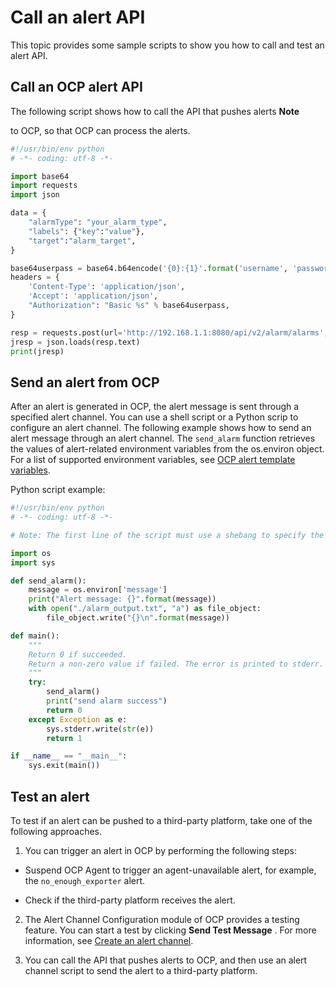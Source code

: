 Call an alert API 
======================================

This topic provides some sample scripts to show you how to call and test an alert API. 

Call an OCP alert API 
------------------------------------------

The following script shows how to call the API that pushes alerts 
**Note**



to OCP, so that OCP can process the alerts.

```python
#!/usr/bin/env python
# -*- coding: utf-8 -*-

import base64
import requests
import json

data = {
    "alarmType": "your_alarm_type", 
    "labels": {"key":"value"}, 
    "target":"alarm_target",
}

base64userpass = base64.b64encode('{0}:{1}'.format('username', 'password'))
headers = {
    'Content-Type': 'application/json',
    'Accept': 'application/json',
    "Authorization": "Basic %s" % base64userpass,
}

resp = requests.post(url='http://192.168.1.1:8080/api/v2/alarm/alarms', headers=headers, data=json.dumps(data))
jresp = json.loads(resp.text)
print(jresp)
```



Send an alert from OCP 
-------------------------------------------

After an alert is generated in OCP, the alert message is sent through a specified alert channel. You can use a shell script or a Python scrip to configure an alert channel. The following example shows how to send an alert message through an alert channel. The `send_alarm` function retrieves the values of alert-related environment variables from the os.environ object. For a list of supported environment variables, see [OCP alert template variables](../12.appendix/5.ocp-alert-template-variables.md). 

Python script example:

```python
#!/usr/bin/env python
# -*- coding: utf-8 -*-

# Note: The first line of the script must use a shebang to specify the program to use. Only Python and bash are supported.

import os
import sys

def send_alarm():
    message = os.environ['message']
    print("Alert message: {}".format(message))
    with open("./alarm_output.txt", "a") as file_object:
        file_object.write("{}\n".format(message))

def main():
    """
    Return 0 if succeeded.
    Return a non-zero value if failed. The error is printed to stderr.
    """
    try:
        send_alarm()
        print("send alarm success")
        return 0
    except Exception as e:
        sys.stderr.write(str(e))
        return 1

if __name__ == "__main__":
    sys.exit(main())
```



Test an alert 
----------------------------------

To test if an alert can be pushed to a third-party platform, take one of the following approaches.

1. You can trigger an alert in OCP by performing the following steps:

* Suspend OCP Agent to trigger an agent-unavailable alert, for example, the `no_enough_exporter` alert.

  

* Check if the third-party platform receives the alert.

  




2. The Alert Channel Configuration module of OCP provides a testing feature. You can start a test by clicking **Send Test Message** . For more information, see [Create an alert channel](../9.use-alert-management/8.create-alarm-channel.md). 

3. You can call the API that pushes alerts to OCP, and then use an alert channel script to send the alert to a third-party platform.
